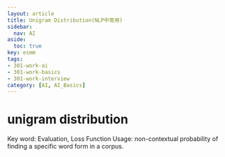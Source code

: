 ```yaml
---
layout: article
title: Unigram Distribution(NLP中常用)
sidebar:
  nav: AI
aside:
  toc: true
key: esmm
tags:
- 301-work-ai
- 301-work-basics
- 301-work-interview
category: [AI, AI_Basics]
---
```

# unigram distribution

Key word: Evaluation, Loss Function
Usage: non-contextual probability of finding a specific word form in a corpus.